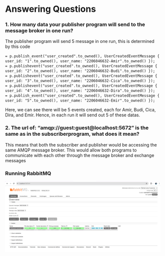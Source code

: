 # Answering Questions
### 1. How many data your publisher program will send to the message broker in one run?
The publisher program will send 5 message in one run, this is determined by this code
```
= p.publish_event("user_created".to_owned(), UserCreatedEventMessage { user_id: "1".to_owned(), user_name: "2206046632-Amir".to_owned() });
= p.publishevent("user_created".to_owned(), UserCreatedEventMessage { user_id: "2".to_owned(), user_name: "2206046632-Budi".to_owned() });
= p.publishevent("user_created".to_owned(), UserCreatedEventMessage { user_id: "3".to_owned(), user_name: "2206046632-Cica".to_owned() });
= p.publishevent("user_created".to_owned(), UserCreatedEventMessage { user_id: "4".to_owned(), user_name: "2206046632-Dira".to_owned() });
= p.publish_event("user_created".to_owned(), UserCreatedEventMessage { user_id: "5".to_owned(), user_name: "2206046632-Emir".to_owned() });
```
Here, we can see there will be 5 events created, each for Amir, Budi, Cica, Dira, and Emir. Hence, in each run it will send out 5 of these datas.
### 2. The url of: “amqp://guest:guest@localhost:5672” is the same as in the subscriberprogram, what does it mean?
This means that both the subscriber and publisher would be accessing the same AMQP message broker. This would allow both programs to communicate with each other through the message broker and exchange messages
### Running RabbitMQ
![img.png](img.png)